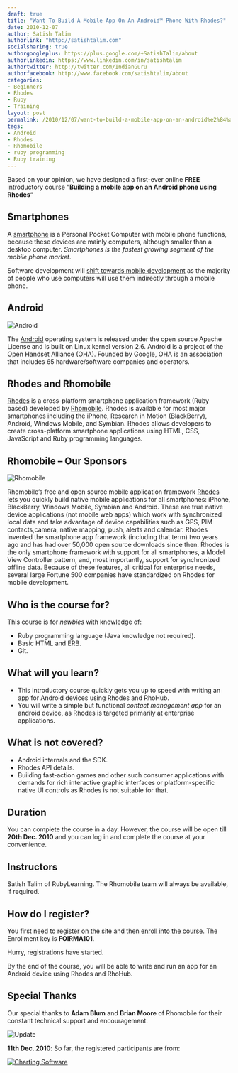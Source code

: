 ```yaml
---
draft: true
title: "Want To Build A Mobile App On An Android™ Phone With Rhodes?"
date: 2010-12-07
author: Satish Talim
authorlink: "http://satishtalim.com"
socialsharing: true
authorgoogleplus: https://plus.google.com/+SatishTalim/about
authorlinkedin: https://www.linkedin.com/in/satishtalim
authortwitter: http://twitter.com/IndianGuru
authorfacebook: http://www.facebook.com/satishtalim/about
categories:
- Beginners
- Rhodes
- Ruby
- Training
layout: post
permalink: /2010/12/07/want-to-build-a-mobile-app-on-an-android%e2%84%a2-phone-with-rhodes/
tags:
- Android
- Rhodes
- Rhomobile
- ruby programming
- Ruby training
---
```

Based on your opinion, we have designed a first-ever online **FREE**
introductory course “**Building a mobile app on an Android phone using
Rhodes**“<!--more-->

## Smartphones

A [smartphone](http://en.wikipedia.org/wiki/Smartphone) is a Personal
Pocket Computer with mobile phone functions, because these devices are
mainly computers, although smaller than a desktop computer. *Smartphones
is the fastest growing segment of the mobile phone market*.

Software development will [shift towards mobile
development](http://apress.com/book/view/1430228687) as the majority of
people who use computers will use them indirectly through a mobile
phone.

## Android

![Android](http://rubylearning.com/images/android_logo_t-mobile.png "Photo Credit: http://www.androidauthority.com/")

The [Android](http://www.android.com/) operating system is released
under the open source Apache License and is built on Linux kernel
version 2.6. Android is a project of the Open Handset Alliance (OHA).
Founded by Google, OHA is an association that includes 65
hardware/software companies and operators.

## Rhodes and Rhomobile

[Rhodes](http://rhomobile.com/products/rhodes/) is a cross-platform
smartphone application framework (Ruby based) developed by
[Rhomobile](http://rhomobile.com/). Rhodes is available for most major
smartphones including the iPhone, Research in Motion (BlackBerry),
Android, Windows Mobile, and Symbian. Rhodes allows developers to create
cross-platform smartphone applications using HTML, CSS, JavaScript and
Ruby programming languages.

## Rhomobile – Our Sponsors

![Rhomobile](http://rubylearning.com/images/rhomobile-logo.jpg "Rhomobile, our awesome sponsors")

Rhomobile’s free and open source mobile application framework
[Rhodes](http://rhomobile.com/products/rhodes/) lets you quickly build
native mobile applications for all smartphones: iPhone, BlackBerry,
Windows Mobile, Symbian and Android. These are true native device
applications (not mobile web apps) which work with synchronized local
data and take advantage of device capabilities such as GPS, PIM
contacts,camera, native mapping, push, alerts and calendar. Rhodes
invented the smartphone app framework (including that term) two years
ago and has had over 50,000 open source downloads since then. Rhodes is
the only smartphone framework with support for all smartphones, a Model
View Controller pattern, and, most importantly, support for synchronized
offline data. Because of these features, all critical for enterprise
needs, several large Fortune 500 companies have standardized on Rhodes
for mobile development.

## Who is the course for?

This course is for *newbies* with knowledge of:

-   Ruby programming language (Java knowledge not required).
-   Basic HTML and ERB.
-   Git.

## What will you learn?

-   This introductory course quickly gets you up to speed with writing
    an app for Android devices using Rhodes and RhoHub.
-   You will write a simple but functional *contact management app* for
    an android device, as Rhodes is targeted primarily at enterprise
    applications.

## What is not covered?

-   Android internals and the SDK.
-   Rhodes API details.
-   Building fast-action games and other such consumer applications with
    demands for rich interactive graphic interfaces or platform-specific
    native UI controls as Rhodes is not suitable for that.

## Duration

You can complete the course in a day. However, the course will be open
till **20th Dec. 2010** and you can log in and complete the course at
your convenience.

## Instructors

Satish Talim of RubyLearning. The Rhomobile team will always be
available, if required.

## How do I register?

You first need to [register on the site](http://rubylearning.org/) and
then [enroll into the
course](http://rubylearning.org/class/course/view.php?id=67). The
Enrollment key is **FOIRMA101**.

Hurry, registrations have started.

By the end of the course, you will be able to write and run an app for
an Android device using Rhodes and RhoHub.

## Special Thanks

Our special thanks to **Adam Blum** and **Brian Moore** of Rhomobile for
their constant technical support and encouragement.

![Update](http://rubylearning.com/images/update.jpg "Update")

**11th Dec. 2010**: So far, the registered participants are from:

[![Charting
Software](http://www.chartgo.com/link.do?id=421f2ef5aa "ChartGo.com")](http://www.chartgo.com/linkshare.do?id=421f2ef5aa)
